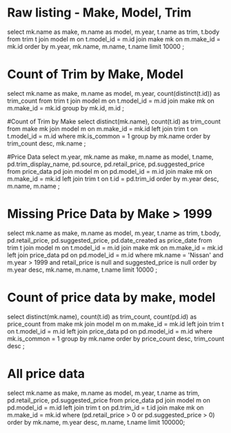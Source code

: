 # Raw listing - Make, Model, Trim
select 
  mk.name as make,
  m.name as model, m.year,
  t.name as trim, t.body
from trim t
join model m on t.model_id = m.id
join make mk on m.make_id = mk.id
order by m.year, mk.name, m.name, t.name
limit 10000
;

# Count of Trim by Make, Model
select 
  mk.name as make,
  m.name as model, m.year,
  count(distinct(t.id)) as trim_count
from trim t
join model m on t.model_id = m.id
join make mk on m.make_id = mk.id
group by mk.id, m.id
;

#Count of Trim by Make
select 
  distinct(mk.name), 
  count(t.id) as trim_count
  from make mk
join model m on m.make_id = mk.id
left join trim t on t.model_id = m.id
where mk.is_common = 1
group by mk.name
order by trim_count desc, mk.name
;

#Price Data
select
  m.year,
  mk.name as make,
  m.name as model,
  t.name,
  pd.trim_display_name, pd.source, pd.retail_price, pd.suggested_price  
from price_data pd
join model m on pd.model_id = m.id
join make mk on m.make_id = mk.id
left join trim t on t.id = pd.trim_id
order by m.year desc, m.name, m.name
;

# Missing Price Data by Make > 1999
select
  mk.name as make,
  m.name as model, m.year,
  t.name as trim, t.body,
  pd.retail_price, pd.suggested_price, pd.date_created as price_date
from trim t
join model m on t.model_id = m.id
join make mk on m.make_id = mk.id
left join price_data pd on pd.model_id = m.id
where mk.name = 'Nissan'
and m.year > 1999
and retail_price is null
and suggested_price is null
order by m.year desc, mk.name, m.name, t.name
limit 10000
;

# Count of price data by make, model
select 
  distinct(mk.name), 
  count(t.id) as trim_count,
  count(pd.id) as price_count
  from make mk
join model m on m.make_id = mk.id
left join trim t on t.model_id = m.id
left join price_data pd on pd.model_id = m.id
where mk.is_common = 1
group by mk.name
order by price_count desc, trim_count desc
;

# All price data
select
 mk.name as make,
 m.name as model, m.year,
 t.name as trim,
 pd.retail_price, pd.suggested_price
from price_data pd
join model m on pd.model_id = m.id
left join trim t on pd.trim_id = t.id
join make mk on m.make_id = mk.id
where (pd.retail_price > 0 or pd.suggested_price > 0)
order by mk.name, m.year desc, m.name, t.name
limit 100000;

